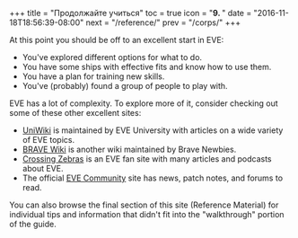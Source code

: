 +++
title = "Продолжайте учиться"
toc = true
icon = "<b>9. </b>"
date = "2016-11-18T18:56:39-08:00"
next = "/reference/"
prev = "/corps/"
+++

At this point you should be off to an excellent start in EVE:

 * You've explored different options for what to do.
 * You have some ships with effective fits and know how to use them.
 * You have a plan for training new skills.
 * You've (probably) found a group of people to play with.

EVE has a lot of complexity. To explore more of it, consider checking out some of these other
excellent sites:

 * [UniWiki](http://wiki.eveuniversity.org) is maintained by EVE University with articles on a wide
variety of EVE topics.
 * [BRAVE Wiki](https://wiki.braveineve.com/) is another wiki maintained by Brave Newbies.
 * [Crossing Zebras](http://crossingzebras.com/) is an EVE fan site with many articles and podcasts about EVE.
 * The official [EVE Community](https://community.eveonline.com/) site has news, patch notes, and forums to read.

You can also browse the final section of this site (Reference Material) for individual tips and information that
didn't fit into the "walkthrough" portion of the guide.
